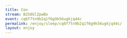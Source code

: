 ```yaml
---
title: Сон
stream: B2S8GlZpwBo
event: cq6f7tn9b2q1f6g9k56ugkjq44c
permalink: /enjoy/sleep/cq6f7tn9b2q1f6g9k56ugkjq44c/
layout: enjoy
---
```

